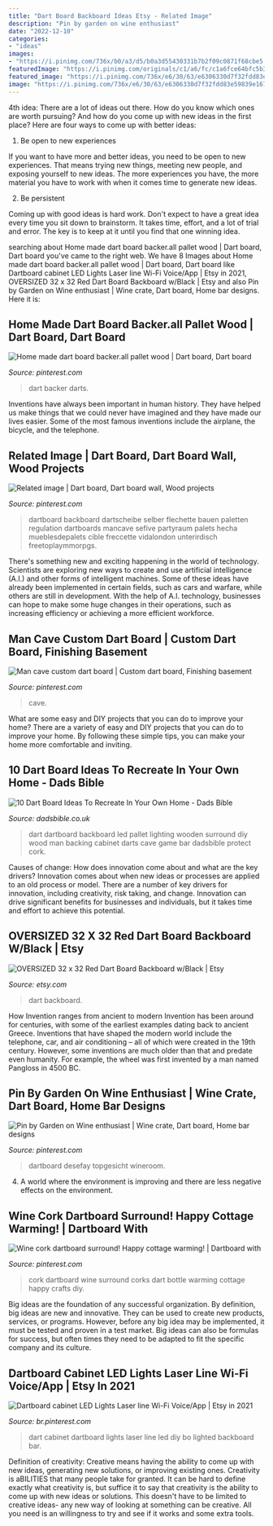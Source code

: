 ```yaml
---
title: "Dart Board Backboard Ideas Etsy - Related Image"
description: "Pin by garden on wine enthusiast"
date: "2022-12-10"
categories:
- "ideas"
images:
- "https://i.pinimg.com/736x/b0/a3/d5/b0a3d55430331b7b2f09c0871f68cbe5.jpg"
featuredImage: "https://i.pinimg.com/originals/c1/a6/fc/c1a6fce64bfc5b33c422c51908e55794.jpg"
featured_image: "https://i.pinimg.com/736x/e6/30/63/e6306330d7f32fdd83e59839e167c122.jpg"
image: "https://i.pinimg.com/736x/e6/30/63/e6306330d7f32fdd83e59839e167c122.jpg"
---
```



4th idea:
There are a lot of ideas out there. How do you know which ones are worth pursuing? And how do you come up with new ideas in the first place?
Here are four ways to come up with better ideas:

1. Be open to new experiences

If you want to have more and better ideas, you need to be open to new experiences. That means trying new things, meeting new people, and exposing yourself to new ideas. The more experiences you have, the more material you have to work with when it comes time to generate new ideas.

2. Be persistent

Coming up with good ideas is hard work. Don't expect to have a great idea every time you sit down to brainstorm. It takes time, effort, and a lot of trial and error. The key is to keep at it until you find that one winning idea.

	

		
searching about Home made dart board backer.all pallet wood | Dart board, Dart board you've came to the right web. We have 8 Images about Home made dart board backer.all pallet wood | Dart board, Dart board like Dartboard cabinet LED Lights Laser line Wi-Fi Voice/App | Etsy in 2021, OVERSIZED 32 x 32 Red Dart Board Backboard w/Black | Etsy and also Pin by Garden on Wine enthusiast | Wine crate, Dart board, Home bar designs. Here it is:
		
    
## Home Made Dart Board Backer.all Pallet Wood | Dart Board, Dart Board

<img loading=lazy src="https://i.pinimg.com/736x/b0/a3/d5/b0a3d55430331b7b2f09c0871f68cbe5.jpg" onerror="this.onerror=null;this.src='https://tse1.mm.bing.net/th?id=OIP.8xaRXqQD-sPDC2J_yVJYawHaFj&amp;pid=15.1';" alt="Home made dart board backer.all pallet wood | Dart board, Dart board">

_Source: pinterest.com_

>dart backer darts. 

	

Inventions have always been important in human history. They have helped us make things that we could never have imagined and they have made our lives easier. Some of the most famous inventions include the airplane, the bicycle, and the telephone.

    
## Related Image | Dart Board, Dart Board Wall, Wood Projects

<img loading=lazy src="https://i.pinimg.com/originals/c1/a6/fc/c1a6fce64bfc5b33c422c51908e55794.jpg" onerror="this.onerror=null;this.src='https://tse2.mm.bing.net/th?id=OIP.dDDqD5M8L479mQXGz3C9YAHaLR&amp;pid=15.1';" alt="Related image | Dart board, Dart board wall, Wood projects">

_Source: pinterest.com_

>dartboard backboard dartscheibe selber flechette bauen paletten regulation dartboards mancave sefive partyraum palets hecha mueblesdepalets cible freccette vidalondon unterirdisch freetoplaymmorpgs. 

	

There's something new and exciting happening in the world of technology. Scientists are exploring new ways to create and use artificial intelligence (A.I.) and other forms of intelligent machines. Some of these ideas have already been implemented in certain fields, such as cars and warfare, while others are still in development. With the help of A.I. technology, businesses can hope to make some huge changes in their operations, such as increasing efficiency or achieving a more efficient workforce.

    
## Man Cave Custom Dart Board | Custom Dart Board, Finishing Basement

<img loading=lazy src="https://i.pinimg.com/originals/7f/40/9e/7f409efce123c6e6c85dc3f2323d7d8c.jpg" onerror="this.onerror=null;this.src='https://tse3.mm.bing.net/th?id=OIP.s9yTqdNXWQ2bfQZ_CdLtJwHaJ4&amp;pid=15.1';" alt="Man cave custom dart board | Custom dart board, Finishing basement">

_Source: pinterest.com_

>cave. 

	

What are some easy and DIY projects that you can do to improve your home?
There are a variety of easy and DIY projects that you can do to improve your home. By following these simple tips, you can make your home more comfortable and inviting.

    
## 10 Dart Board Ideas To Recreate In Your Own Home - Dads Bible

<img loading=lazy src="http://dadsbible.co.uk/wp-content/uploads/2018/03/Dart-Board-Ideas-LED-Dart-Board-Backing-Board.jpg" onerror="this.onerror=null;this.src='https://tse3.mm.bing.net/th?id=OIP.ExpWKAu4vQN0jQO2gGt_BgAAAA&amp;pid=15.1';" alt="10 Dart Board Ideas To Recreate In Your Own Home - Dads Bible">

_Source: dadsbible.co.uk_

>dart dartboard backboard led pallet lighting wooden surround diy wood man backing cabinet darts cave game bar dadsbible protect cork. 

	

Causes of change: How does innovation come about and what are the key drivers?
Innovation comes about when new ideas or processes are applied to an old process or model. There are a number of key drivers for innovation, including creativity, risk taking, and change. Innovation can drive significant benefits for businesses and individuals, but it takes time and effort to achieve this potential.

    
## OVERSIZED 32 X 32 Red Dart Board Backboard W/Black | Etsy

<img loading=lazy src="https://i.etsystatic.com/7911666/r/il/2a3d7f/1631272491/il_794xN.1631272491_h71w.jpg" onerror="this.onerror=null;this.src='https://tse1.mm.bing.net/th?id=OIP.gHkF5tl2idDawB65tENavQHaE7&amp;pid=15.1';" alt="OVERSIZED 32 x 32 Red Dart Board Backboard w/Black | Etsy">

_Source: etsy.com_

>dart backboard. 

	

How Invention ranges from ancient to modern
Invention has been around for centuries, with some of the earliest examples dating back to ancient Greece. Inventions that have shaped the modern world include the telephone, car, and air conditioning – all of which were created in the 19th century. However, some inventions are much older than that and predate even humanity. For example, the wheel was first invented by a man named Pangloss in 4500 BC.

    
## Pin By Garden On Wine Enthusiast | Wine Crate, Dart Board, Home Bar Designs

<img loading=lazy src="https://i.pinimg.com/736x/e6/30/63/e6306330d7f32fdd83e59839e167c122.jpg" onerror="this.onerror=null;this.src='https://tse1.mm.bing.net/th?id=OIP.WgoVq_Gqz4ee6R6SIVgrUAHaJ4&amp;pid=15.1';" alt="Pin by Garden on Wine enthusiast | Wine crate, Dart board, Home bar designs">

_Source: pinterest.com_

>dartboard desefay topgesicht wineroom. 

	

4. A world where the environment is improving and there are less negative effects on the environment. 

    
## Wine Cork Dartboard Surround! Happy Cottage Warming! | Dartboard With

<img loading=lazy src="https://i.pinimg.com/736x/cd/ad/0c/cdad0c3f0130cbb2008a3359ff479567.jpg" onerror="this.onerror=null;this.src='https://tse2.mm.bing.net/th?id=OIP.PkTJvB9B60-i-f__WKQ9kAHaJ3&amp;pid=15.1';" alt="Wine cork dartboard surround! Happy cottage warming! | Dartboard with">

_Source: pinterest.com_

>cork dartboard wine surround corks dart bottle warming cottage happy crafts diy. 

	

Big ideas are the foundation of any successful organization. By definition, big ideas are new and innovative. They can be used to create new products, services, or programs. However, before any big idea may be implemented, it must be tested and proven in a test market. Big ideas can also be formulas for success, but often times they need to be adapted to fit the specific company and its culture.

    
## Dartboard Cabinet LED Lights Laser Line Wi-Fi Voice/App | Etsy In 2021

<img loading=lazy src="https://i.pinimg.com/originals/72/87/e7/7287e75b9a7557ae6cd425e6db3ac7d8.jpg" onerror="this.onerror=null;this.src='https://tse4.mm.bing.net/th?id=OIP.mkUq2dIgKQHGUzTmZzdJ5gHaJ4&amp;pid=15.1';" alt="Dartboard cabinet LED Lights Laser line Wi-Fi Voice/App | Etsy in 2021">

_Source: br.pinterest.com_

>dart cabinet dartboard lights laser line led diy bo lighted backboard bar. 

	

Definition of creativity: Creative means having the ability to come up with new ideas, generating new solutions, or improving existing ones.
Creativity is aBILITIES that many people take for granted. It can be hard to define exactly what creativity is, but suffice it to say that creativity is the ability to come up with new ideas or solutions. This doesn't have to be limited to creative ideas- any new way of looking at something can be creative. All you need is an willingness to try and see if it works and some extra tools.

